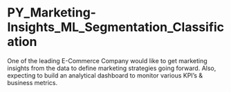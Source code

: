 # PY_Marketing-Insights_ML_Segmentation_Classification
One of the leading E-Commerce Company would like to get marketing insights from the data to define marketing strategies going forward. Also, expecting to build an analytical dashboard to monitor various KPI’s &amp; business metrics.
